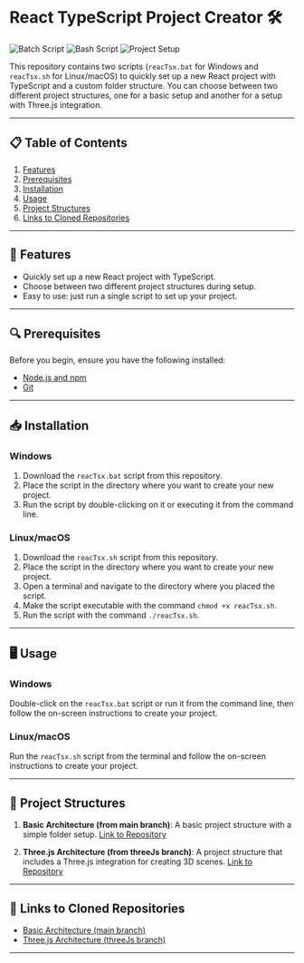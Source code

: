 # React TypeScript Project Creator 🛠️

![Batch Script](https://img.shields.io/badge/Batch-Script-blue)
![Bash Script](https://img.shields.io/badge/Bash-Script-green)
![Project Setup](https://img.shields.io/badge/Project-Setup-orange)

This repository contains two scripts (`reacTsx.bat` for Windows and `reacTsx.sh` for Linux/macOS) to quickly set up a new React project with TypeScript and a custom folder structure. You can choose between two different project structures, one for a basic setup and another for a setup with Three.js integration.

---

## 📋 Table of Contents

1. [Features](#-features)
2. [Prerequisites](#-prerequisites)
3. [Installation](#-installation)
4. [Usage](#-usage)
5. [Project Structures](#-project-structures)
6. [Links to Cloned Repositories](#-links-to-cloned-repositories)

---

## 🚀 Features

- Quickly set up a new React project with TypeScript.
- Choose between two different project structures during setup.
- Easy to use: just run a single script to set up your project.

---

## 🔍 Prerequisites

Before you begin, ensure you have the following installed:

- [Node.js and npm](https://nodejs.org/)
- [Git](https://git-scm.com/)

---

## 📥 Installation

### Windows

1. Download the `reacTsx.bat` script from this repository.
2. Place the script in the directory where you want to create your new project.
3. Run the script by double-clicking on it or executing it from the command line.

### Linux/macOS

1. Download the `reacTsx.sh` script from this repository.
2. Place the script in the directory where you want to create your new project.
3. Open a terminal and navigate to the directory where you placed the script.
4. Make the script executable with the command `chmod +x reacTsx.sh`.
5. Run the script with the command `./reacTsx.sh`.

---

## 🖥️ Usage

### Windows

Double-click on the `reacTsx.bat` script or run it from the command line, then follow the on-screen instructions to create your project.

### Linux/macOS

Run the `reacTsx.sh` script from the terminal and follow the on-screen instructions to create your project.

---

## 📁 Project Structures

1. **Basic Architecture (from main branch)**: A basic project structure with a simple folder setup. [Link to Repository](https://github.com/SECRET-GUEST/reactsx/tree/main)

2. **Three.js Architecture (from threeJs branch)**: A project structure that includes a Three.js integration for creating 3D scenes. [Link to Repository](https://github.com/SECRET-GUEST/reactsx/tree/threeJs)

---

## 🔗 Links to Cloned Repositories

- [Basic Architecture (main branch)](https://github.com/SECRET-GUEST/reactsx/tree/main)
- [Three.js Architecture (threeJs branch)](https://github.com/SECRET-GUEST/reactsx/tree/threeJs)

---
